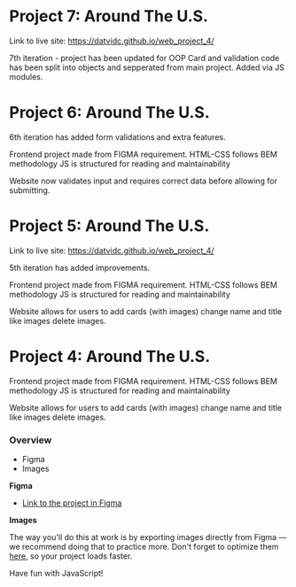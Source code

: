 # Project 7: Around The U.S.

Link to live site: https://datvidc.github.io/web_project_4/

7th iteration - project has been updated for OOP
Card and validation code has been split into objects and sepperated from main project. Added via JS modules.


# Project 6: Around The U.S.

6th iteration has added form validations and extra features.

Frontend project made from FIGMA requirement.
HTML-CSS follows BEM methodology
JS is structured for reading and maintainability

Website now validates input and requires correct data before allowing for submitting.

# Project 5: Around The U.S.
Link to live site: https://datvidc.github.io/web_project_4/

5th iteration has added improvements.

Frontend project made from FIGMA requirement.
HTML-CSS follows BEM methodology
JS is structured for reading and maintainability

Website allows for users to add cards (with images)
change name and title
like images
delete images.

# Project 4: Around The U.S.
Frontend project made from FIGMA requirement.
HTML-CSS follows BEM methodology
JS is structured for reading and maintainability

Website allows for users to add cards (with images)
change name and title
like images
delete images.



### Overview

* Figma
* Images

**Figma**

* [Link to the project in Figma](https://www.figma.com/file/mUgu8OSHWE0M6p6vfwmdu9/Sprint-4-Around-The-U.S.-desktop-mobile?node-id=0%3A1)

**Images**

The way you'll do this at work is by exporting images directly from Figma — we recommend doing that to practice more. Don't forget to optimize them [here](https://tinypng.com/), so your project loads faster.

Have fun with JavaScript!

